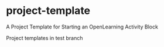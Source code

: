 # project-template
A Project Template for Starting an OpenLearning Activity Block

Project templates in test branch